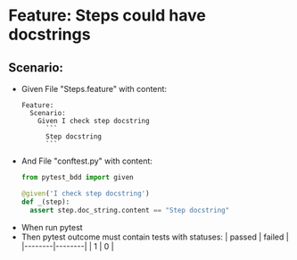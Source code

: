 # Feature: Steps could have docstrings
## Scenario:
* Given File "Steps.feature" with content:
    ````gherkin
    Feature:
      Scenario:
        Given I check step docstring
          ```
          Step docstring
          ```
    ````
* And File "conftest.py" with content:
    ```python
    from pytest_bdd import given

    @given('I check step docstring')
    def _(step):
      assert step.doc_string.content == "Step docstring"
    ```
* When run pytest
* Then pytest outcome must contain tests with statuses:
    | passed | failed |
    |--------|--------|
    | 1      | 0      |
